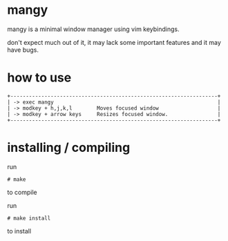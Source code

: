 # mangy
mangy is a minimal window manager using vim keybindings.

don't expect much out of it, it may lack some important features and it may have bugs.

# how to use
```
+-------------------------------------------------------------------+
| -> exec mangy                                                     |
| -> modkey + h,j,k,l        Moves focused window                   |
| -> modkey + arrow keys     Resizes focused window.                |
+-------------------------------------------------------------------+
```

# installing / compiling
run 
```
# make
```
to compile

run 
```
# make install
```
to install
